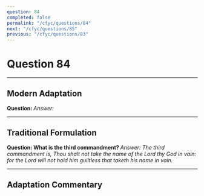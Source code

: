 ```yaml
---
question: 84
completed: false
permalink: "/cfyc/questions/84"
next: "/cfyc/questions/85"
previous: "/cfyc/questions/83"
---
```

# Question 84
---
## Modern Adaptation
<strong>
    Question:
</strong>

<em>
    Answer:
</em>

---
## Traditional Formulation
<strong>
    Question: What is the third commandment?
</strong>

<em>
    Answer: The third commandment is, Thou shalt not take the name of the Lord thy God in vain: for the Lord will not hold him guiltless that taketh his name in vain.
</em>

---
## Adaptation Commentary
